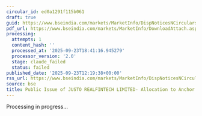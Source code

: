 ```yaml
---
circular_id: ed0a1291f115b061
draft: true
guid: https://www.bseindia.com/markets/MarketInfo/DispNoticesNCirculars.aspx?Noticeid={F1F6B5A6-4B96-4571-9632-B3D852785B5F}&noticeno=20250923-47&dt=09/23/2025&icount=47&totcount=84&flag=0
pdf_url: https://www.bseindia.com/markets/MarketInfo/DownloadAttach.aspx?id=20250923-47&attachedId=19ec02ce-9093-49a8-8b64-0bdfb8ced464
processing:
  attempts: 1
  content_hash: ''
  processed_at: '2025-09-23T18:41:16.945279'
  processor_version: '2.0'
  stage: claude_failed
  status: failed
published_date: '2025-09-23T12:19:38+00:00'
rss_url: https://www.bseindia.com/markets/MarketInfo/DispNoticesNCirculars.aspx?Noticeid={F1F6B5A6-4B96-4571-9632-B3D852785B5F}&noticeno=20250923-47&dt=09/23/2025&icount=47&totcount=84&flag=0
source: bse
title: Public Issue of JUSTO REALFINTECH LIMITED- Allocation to Anchor Investors
---
```


Processing in progress...